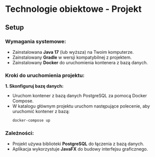 # Technologie obiektowe - Projekt

## Setup

### Wymagania systemowe:
- Zainstalowana **Java 17** (lub wyższa) na Twoim komputerze.
- Zainstalowany **Gradle** w wersji kompatybilnej z projektem.
- Zainstalowany **Docker** do uruchomienia kontenera z bazą danych.

### Kroki do uruchomienia projektu:

**1. Skonfiguruj bazę danych:**
   - Uruchom kontener z bazą danych PostgreSQL za pomocą Docker Compose.
   - W katalogu głównym projektu uruchom następujące polecenie, aby uruchomić kontener z bazą:
     ```bash
     docker-compose up
     ```

### Zależności:
- Projekt używa biblioteki **PostgreSQL** do łączenia z bazą danych.
- Aplikacja wykorzystuje **JavaFX** do budowy interfejsu graficznego.

